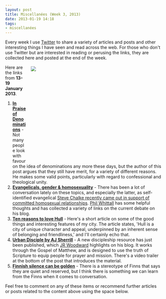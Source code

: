 ```yaml
---
layout: post
title: Miscellanées (Week 3, 2013)
date: 2013-01-19 14:18
tags:
- miscellanées
---
```

<p>Every week I use <a href="http://twitter.com/jakebelder">Twitter</a> to                      share a variety of articles and posts and other            interesting         things  I     have seen and read across  the  web.   For        those who   don't   use      Twitter  but    are   interested   in      reading  or  perusing   the   links,   they    are    collected    here        and posted  at the  end  of  the   week.</p>
<div style="float: right; margin: 5px 1px 0px 15px; width: 420px; height: 300px;"><img src="https://dl.dropbox.com/u/3897986/Jake%20Blog%20Images/helsinki-street.jpg" /></div>
<p>Here are the links from <strong>13-19 January 2013</strong>.</p>
<ol>
<li> <a href="http://thegospelcoalition.org/blogs/kevindeyoung/2012/12/28/in-praise-of-denominations/" target="_blank"><strong>In Praise of Denominations</strong></a> - Not many people look with favour on the idea of denominations any more these days, but the author of this post argues that they still have merit, for a variety of different reasons. He makes some valid points, particularly with regard to confessional and theological unity.</li>
<li><a href="http://www.thesimplepastor.co.uk/evangelicals-gender-homosexuality-part-2/" target="_blank"><strong>Evangelicals, gender &amp; homosexuality</strong></a> - There has been a lot of conversation lately on these topics, and especially the latter, as self-identified evangelical <a href="http://www.oasisuk.org/inclusionresources/Articles/MOI" target="_blank">Steve Chalke recently came out in support of committed homosexual relationships</a>. <a href="http://twitter.com/simplepastor" target="_blank">Phil Whittall</a> has some helpful thoughts and has collected a variety of links on the current debate on his blog.</li>
<li><a href="http://yorkshire.greatbritishlife.co.uk/article/ten-reasons-to-love-hull-45779/" target="_blank"><strong>Ten reasons to love Hull</strong></a> - Here's a short article on some of the good things and interesting features of my city. The article states, 'Hull is a city of unique character and appeal, underpinned by an inherent sense of belonging and friendliness,' and I'll certainly echo that.</li>
<li><strong><a href="http://jrwoodward.net/2013/01/urban-disciple-by-aj-sherrill/" target="_blank">Urban Disciple by AJ Sherrill</a></strong> - A new discipleship resource has just been published, which <a href="http://twitter.com/jrwoodward" target="_blank">JR Woodward</a> highlights on his blog. It works through the Gospel of Matthew, and is designed to use the truth of Scripture to equip people for prayer and mission. There's a video trailer at the bottom of the post that introduces the material.</li>
<li><a href="http://yle.fi/uutiset/finnish_silence_can_be_golden_says_american_expert/6454371" target="_blank"><strong>Finnish silence can be golden</strong></a> - There is a stereotype of Finns that says they are quiet and reserved, but I think there is something we can learn from the Finns when it comes to conversation. </li>
</ol>

Feel free to comment on any of these items or recommend further                    articles     or posts related to the content above using  the      space              below.
